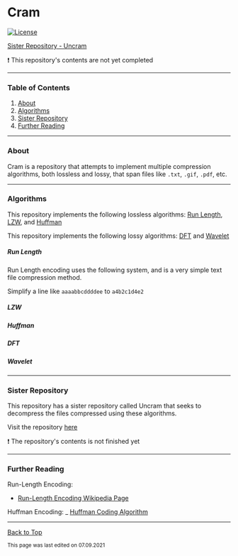# Cram

[![License](https://img.shields.io/github/license/RandomKiddo/Cram)](https://opensource.org/licenses/MIT)

[Sister Repository - Uncram](https://github.com/RandomKiddo/Uncram)

:exclamation: This repository's contents are not yet completed

___

### Table of Contents

1. [About](#about)
2. [Algorithms](#algorithms)
3. [Sister Repository](#sister-repository)
4. [Further Reading](#further-reading)

___

### About

Cram is a repository that attempts to implement multiple compression algorithms, both lossless and lossy, that span files like `.txt`, `.gif`, `.pdf`, etc. 

___

### Algorithms

This repository implements the following lossless algorithms: [Run Length](#run-length), [LZW](#lzw), and [Huffman](#huffman)

This repository implements the following lossy algorithms: [DFT](#dft) and [Wavelet](#wavelet)

##### Run Length

Run Length encoding uses the following system, and is a very simple text file compression method.

Simplify a line like `aaaabbcddddee` to `a4b2c1d4e2`

##### LZW

##### Huffman

##### DFT

##### Wavelet

___

### Sister Repository

This repository has a sister repository called Uncram that seeks to decompress the files compressed using these algorithms. 

Visit the repository [here](https://github.com/RandomKiddo/Uncram)

:exclamation: The repository's contents is not finished yet

___

### Further Reading

Run-Length Encoding:
- [Run-Length Encoding Wikipedia Page](https://en.wikipedia.org/wiki/Run-length_encoding)

Huffman Encoding: 
_ [Huffman Coding Algorithm](https://www.geeksforgeeks.org/huffman-coding-greedy-algo-3/)

___

[Back to Top](#cram)

<sub>This page was last edited on 07.09.2021</sub>